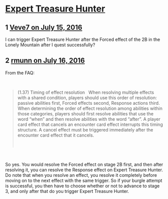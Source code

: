 # [Expert Treasure Hunter](https://community.fantasyflightgames.com/topic/225082-expert-treasure-hunter/)

## 1 [Veve7 on July 15, 2016](https://community.fantasyflightgames.com/topic/225082-expert-treasure-hunter/?do=findComment&comment=2311934)

I can trigger Expert Treasure Hunter after the Forced effect of the 2B in the Lonely Mountain after I quest successfully?

## 2 [rmunn on July 16, 2016](https://community.fantasyflightgames.com/topic/225082-expert-treasure-hunter/?do=findComment&comment=2312462)

From the FAQ:

 

> (1.37) Timing of effect resolution
>  
> When resolving multiple effects with a shared condition, players should use this order of resolution: passive abilities first, Forced effects second, Response actions third. When determining the order of effect resolution among abilities within those categories, players should first resolve abilities that use the word “when” and then resolve abilities with the word “after”. A player card effect that cancels an encounter card effect interrupts this timing structure. A cancel effect must be triggered immediately after the encounter card effect that it cancels.
> 
>  

 

So yes. You would resolve the Forced effect on stage 2B first, and then after resolving it, you can resolve the Response effect on Expert Treasure Hunter. Do note that when you resolve an effect, you resolve it completely before moving on to the next effect with the same trigger. So if your burgle attempt is successful, you then have to choose whether or not to advance to stage 3, and only after that do you trigger Expert Treasure Hunter.

